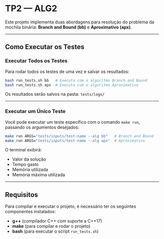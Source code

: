 # TP2 — ALG2

Este projeto implementa duas abordagens para resolução do problema da mochila binária: **Branch and Bound (bb)** e **Aproximativo (apx)**.

---

## Como Executar os Testes

### Executar Todos os Testes

Para rodar todos os testes de uma vez e salvar os resultados:

```bash
bash run_tests.sh bb   # Executa com o algoritmo Branch and Bound
bash run_tests.sh apx  # Executa com o algoritmo Aproximativo
```

Os resultados serão salvos na pasta: `tests/logs/`

---

### Executar um Único Teste

Você pode executar um teste específico com o comando `make run`, passando os argumentos desejados:

```bash
make run ARGS="tests/inputs/test-name --alg bb"   # Branch and Bound
make run ARGS="tests/inputs/test-name --alg apx"  # Aproximativo
```

O terminal exibirá:
- Valor da solução
- Tempo gasto
- Memória utilizada
- Memória máxima utilizada

---

## Requisitos

Para compilar e executar o projeto, é necessário ter os seguintes componentes instalados:

- **g++** (compilador C++ com suporte a C++17)
- **make** (para compilar e rodar o projeto)
- **bash** (para executar o script `run_tests.sh`)